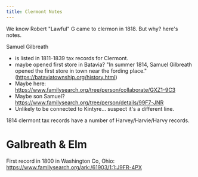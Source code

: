 ```yaml
---
title: Clermont Notes
---
```


We know Robert "Lawful" G came to clermon in 1818.  But why?  here's notes.

Samuel Gilbreath 
 - is listed in 1811-1839 tax records for Clermont.
 - maybe opened first store in Batavia? "In summer 1814, Samuel Gilbreath opened the first store in town near the fording place." (https://bataviatownship.org/history.html)
 - Maybe here: https://www.familysearch.org/tree/person/collaborate/GXZ1-9C3
 - Maybe son Samuel? https://www.familysearch.org/tree/person/details/99F7-JNR
 - Unlikely to be connected to Kintyre... suspect it's a different line.

1814 clermont tax records have a number of Harvey/Harvie/Harvy records.


# Galbreath & Elm

First record in 1800 in Washington Co, Ohio: https://www.familysearch.org/ark:/61903/1:1:J9FR-4PX

